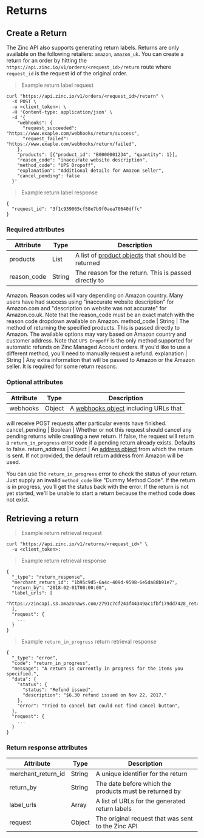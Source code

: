# Returns

## Create a Return

The Zinc API also supports generating return labels. Returns are only available
on the following retailers: `amazon`, `amazon_uk`. You can create a return for
an order by hitting the `https://api.zinc.io/v1/orders/<request_id>/return`
route where `request_id` is the request id of the original order.

> Example return label request

```shell
curl "https://api.zinc.io/v1/orders/<request_id>/return" \
  -X POST \
  -u <client_token>: \
  -H 'Content-type: application/json' \
  -d '{
    "webhooks": {
      "request_succeeded": "https://www.exaple.com/webhooks/return/success",
      "request_failed": "https://www.exaple.com/webhooks/return/failed",
    },
    "products": [{"product_id": "B0000001234", "quantity": 1}],
    "reason_code": "inaccurate website description",
    "method_code": "UPS Dropoff",
    "explanation": "Additional details for Amazon seller",
    "cancel_pending": false
  }'
```

> Example return label response

```shell
{
  "request_id": "3f1c939065cf58e7b9f0aea70640dffc"
}
```

### Required attributes

Attribute | Type | Description
--------- | ---- | -----------
products | List | A list of [product objects](#product-object) that should be returned
reason_code | String | The reason for the return. This is passed directly to
Amazon. Reason codes will vary depending on Amazon country. Many users have had
success using "inaccurate website description" for Amazon.com and "description
on website was not accurate" for Amazon.co.uk. Note that the reason_code must
be an exact match with the reason code dropdown available on Amazon.
method_code | String | The method of returning the specified products. This is
passed directly to Amazon. The available options may vary based on Amazon
country and customer address. Note that `UPS Dropoff` is the only method
supported for automatic refunds on Zinc Managed Account orders. If you'd like
to use a different method, you'll need to manually request a refund.
explanation | String | Any extra information that will be passed to Amazon or
the Amazon seller. It is required for some return reasons.

### Optional attributes

Attribute | Type | Description
--------- | ---- | -----------
webhooks | Object | A [webhooks object](#webhooks-object) including URLs that
will receive POST requests after particular events have finished.
cancel_pending | Boolean | Whether or not this request should cancel any
pending returns while creating a new return. If false, the request will return
a `return_in_progress` error code if a pending return already exists. Defaults
to false.
return_address | Object | An [address object](#address-object) from which the
return is sent. If not provided, the default return address from Amazon will
be used.

You can use the `return_in_progress` error to check the status of your return.
Just supply an invalid `method_code` like "Dummy Method Code". If the return is
in progress, you'll get the status back with the error. If the return
is not yet started, we'll be unable to start a return because the method code
does not exist.

## Retrieving a return

> Example return retrieval request

```shell
curl "https://api.zinc.io/v1/returns/<request_id>" \
  -u <client_token>:
```

> Example return retrieval response

```shell
{
  "_type": "return_response",
  "merchant_return_id": "1b95c9d5-6a4c-409d-9598-6e5da88b91e7",
  "return_by": "2018-02-01T00:00:00",
  "label_urls": [
    "https://zincapi.s3.amazonaws.com/2791c7cf243f44349ac1fbf179dd7428_return_label.pdf"
  ],
  "request": {
    ...
  }
}
```

> Example `return_in_progress` return retrieval response

```shell
{
  "_type": "error",
  "code": "return_in_progress",
  "message": "A return is currently in progress for the items you specified.",
  "data": {
    "status": {
      "status": "Refund issued",
      "description": "$6.30 refund issued on Nov 22, 2017."
    },
    "error": "Tried to cancel but could not find cancel button",
  },
  "request": {
    ...
  }
}
```

### Return response attributes

Attribute | Type | Description
--------- | ---- | -----------
merchant_return_id | String | A unique identifier for the return
return_by | String | The date before which the products must be returned by
label_urls | Array | A list of URLs for the generated return labels
request | Object | The original request that was sent to the Zinc API
